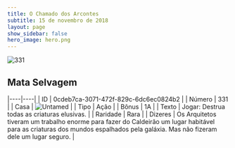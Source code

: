 ```yaml
---
title: O Chamado dos Arcontes
subtitle: 15 de novembro de 2018
layout: page
show_sidebar: false
hero_image: hero.png
---
```


![331](https://cdn.keyforgegame.com/media/card_front/pt/341_331_QF7G64HGJ35G_pt.png)

## Mata Selvagem

|----|----|
| ID | 0cdeb7ca-3071-472f-829c-6dc6ec0824b2 |
| Número | 331 |
| Casa | ![Untamed](https://archonarcana.com/images/thumb/b/bd/Untamed.png/22px-Untamed.png "Indomados") |
| Tipo | Ação |
| Bônus | 1A |
| Texto | Jogar: Destrua todas as criaturas elusivas. |
| Raridade | Rara |
| Dizeres | Os Arquitetos tiveram um trabalho enorme para fazer do Caldeirão um lugar habitável para as criaturas dos mundos espalhados pela galáxia.  Mas não fizeram dele um lugar seguro. |
